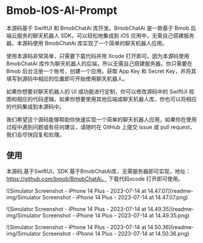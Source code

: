 # Bmob-IOS-AI-Prompt

本源码基于 SwiftUI 和 BmobChatAi 库开发。BmobChatAi 是一款基于 Bmob 后端云服务的聊天机器人 SDK，可以轻松地集成到 iOS 应用中，无需自己搭建服务器。本源码使用 BmobChatAi 库实现了一个简单的聊天机器人应用。

使用本源码非常简单，只需要下载代码并用 Xcode 打开即可。因为本源码使用 BmobChatAi 库作为聊天机器人的后端，所以无需自己搭建服务器。你只需要在 Bmob 后台注册一个账号，创建一个应用，获取 App Key 和 Secret Key，并将其填写到源码中相应的位置即可开始使用聊天机器人。

如果你想要对聊天机器人的 UI 或功能进行定制，你可以修改源码中的 SwiftUI 视图和相应的代码逻辑。如果你想要使用其他后端或聊天机器人库，你也可以将相应的代码集成到本源码中。

我们希望这个源码能够帮助你快速实现一个简单的聊天机器人应用，如果你在使用过程中遇到问题或有任何建议，请随时在 GitHub 上提交 issue 或 pull request，我们会尽快回复和处理。



## 使用



本源码,基于SwiftUI，SDK 基于BmobChatAi库，无需服务器即可实现，地址：https://github.com/bmob/BmobChatAi， 下载代码xcode 打开即可使用。



![Simulator Screenshot - iPhone 14 Plus - 2023-07-14 at 14.47.07](readme-img/Simulator Screenshot - iPhone 14 Plus - 2023-07-14 at 14.47.07.png)

![Simulator Screenshot - iPhone 14 Plus - 2023-07-14 at 14.49.35](readme-img/Simulator Screenshot - iPhone 14 Plus - 2023-07-14 at 14.49.35.png)

![Simulator Screenshot - iPhone 14 Plus - 2023-07-14 at 14.50.36](readme-img/Simulator Screenshot - iPhone 14 Plus - 2023-07-14 at 14.50.36.png)

